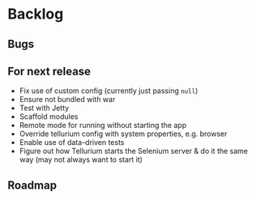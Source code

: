 # Backlog

## Bugs

## For next release

 * Fix use of custom config (currently just passing `null`)
 * Ensure not bundled with war
 * Test with Jetty
 * Scaffold modules
 * Remote mode for running without starting the app
 * Override tellurium config with system properties, e.g. browser
 * Enable use of data-driven tests
 * Figure out how Tellurium starts the Selenium server & do it the same way (may not always want to start it)

## Roadmap